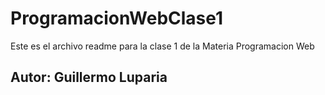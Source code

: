 # ProgramacionWebClase1

Este es el archivo readme para la clase 1 de la Materia Programacion Web

## Autor: Guillermo Luparia
